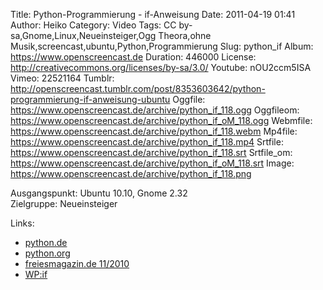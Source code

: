 Title: Python-Programmierung - if-Anweisung
Date: 2011-04-19 01:41
Author: Heiko
Category: Video
Tags: CC by-sa,Gnome,Linux,Neueinsteiger,Ogg Theora,ohne Musik,screencast,ubuntu,Python,Programmierung
Slug: python_if
Album: https://www.openscreencast.de
Duration: 446000
License: http://creativecommons.org/licenses/by-sa/3.0/
Youtube: nOU2ccm5ISA
Vimeo: 22521164
Tumblr: http://openscreencast.tumblr.com/post/8353603642/python-programmierung-if-anweisung-ubuntu
Oggfile: https://www.openscreencast.de/archive/python_if_118.ogg
Oggfileom: https://www.openscreencast.de/archive/python_if_oM_118.ogg
Webmfile: https://www.openscreencast.de/archive/python_if_118.webm
Mp4file: https://www.openscreencast.de/archive/python_if_118.mp4
Srtfile: https://www.openscreencast.de/archive/python_if_118.srt
Srtfile_om: https://www.openscreencast.de/archive/python_if_oM_118.srt
Image: https://www.openscreencast.de/archive/python_if_118.png

Ausgangspunkt: Ubuntu 10.10, Gnome 2.32  
Zielgruppe: Neueinsteiger  

Links:

  * [python.de](http://www.python.de "Link zu Python.de" )
  * [python.org](http://www.python.org "Link zu Python.org" )
  * [freiesmagazin.de 11/2010](http://www.freiesmagazin.de/freiesMagazin-2010-11 "Link zu freiesmagazin.de" )
  * [WP:if](http://de.wikipedia.org/wiki/Bedingte_Anweisung_und_Verzweigung "Link zu wikipedia.de if" )

